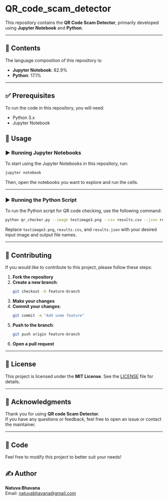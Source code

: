# QR_code_scam_detector

This repository contains the **QR Code Scam Detector**, primarily developed using **Jupyter Notebook** and **Python**.

---

## 📁 Contents

The language composition of this repository is:
- **Jupyter Notebook**: 82.9%
- **Python**: 17.1%

---

## ✅ Prerequisites

To run the code in this repository, you will need:

- Python 3.x
- Jupyter Notebook

## 🚀 Usage

### ▶️ Running Jupyter Notebooks

To start using the Jupyter Notebooks in this repository, run:

```sh
jupyter notebook
```

Then, open the notebooks you want to explore and run the cells.

---

### ▶️ Running the Python Script

To run the Python script for QR code checking, use the following command:

```sh
python qr_checker.py --image testimage3.png --csv results.csv --json results.json
```

Replace `testimage3.png`, `results.csv`, and `results.json` with your desired input image and output file names.

---

## 🤝 Contributing

If you would like to contribute to this project, please follow these steps:

1. **Fork the repository**  
2. **Create a new branch**:
   ```sh
   git checkout -b feature-branch
   ```
3. **Make your changes**  
4. **Commit your changes**:
   ```sh
   git commit -m "Add some feature"
   ```
5. **Push to the branch**:
   ```sh
   git push origin feature-branch
   ```
6. **Open a pull request**

---

## 📄 License

This project is licensed under the **MIT License**. See the [LICENSE](LICENSE) file for details.

---

## 🙏 Acknowledgments

Thank you for using **QR code Scam Detector**.  
If you have any questions or feedback, feel free to open an issue or contact the maintainer.

---

## 🧠 Code

Feel free to modify this project to better suit your needs!

## ✍️ Author

**Natuva Bhavana**  
Email: natuvabhavana@gmail.com
